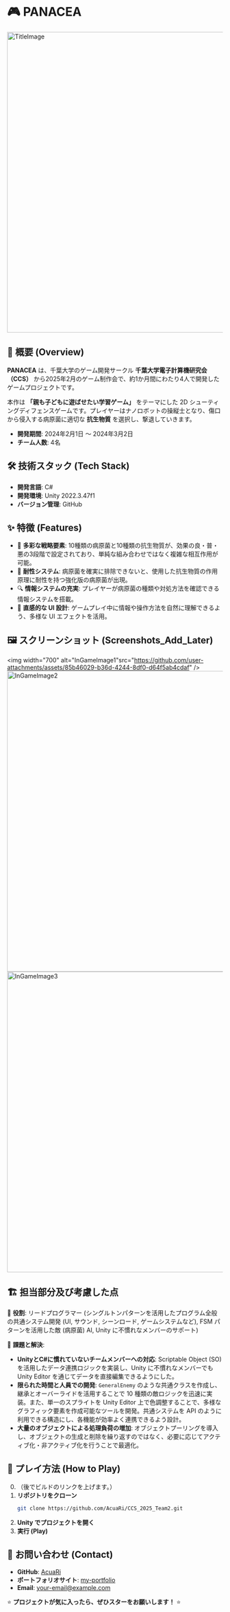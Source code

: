 # 🎮 **PANACEA**
<img width="700" alt="TitleImage" src="https://github.com/user-attachments/assets/dd0e0b72-e986-4c1d-a99d-f8405f477f41" />

## 📝 **概要 (Overview)**

**PANACEA** は、千葉大学のゲーム開発サークル **千葉大学電子計算機研究会（CCS）** から2025年2月のゲーム制作会で、約1か月間にわたり4人で開発したゲームプロジェクトです。

本作は **「親も子どもに遊ばせたい学習ゲーム」** をテーマにした 2D シューティングディフェンスゲームです。プレイヤーはナノロボットの操縦士となり、傷口から侵入する病原菌に適切な **抗生物質** を選択し、撃退していきます。

- **開発期間**: 2024年2月1日 ～ 2024年3月2日
- **チーム人数**: 4名

## 🛠️ **技術スタック (Tech Stack)**

- **開発言語**: C#
- **開発環境**: Unity 2022.3.47f1
- **バージョン管理**: GitHub

## ✨ **特徴 (Features)**

- 🦠 **多彩な戦略要素**: 10種類の病原菌と10種類の抗生物質が、効果の良・普・悪の3段階で設定されており、単純な組み合わせではなく複雑な相互作用が可能。
- 🧬 **耐性システム**: 病原菌を確実に排除できないと、使用した抗生物質の作用原理に耐性を持つ強化版の病原菌が出現。
- 🔍 **情報システムの充実**: プレイヤーが病原菌の種類や対処方法を確認できる情報システムを搭載。
- 🎨 **直感的な UI 設計**: ゲームプレイ中に情報や操作方法を自然に理解できるよう、多様な UI エフェクトを活用。

## 🖼️ **スクリーンショット (Screenshots_Add_Later)**
<img width="700" alt="InGameImage1"src="https://github.com/user-attachments/assets/85b46029-b36d-4244-8df0-d64f5ab4cdaf" />
<img width="700" alt="InGameImage2" src="https://github.com/user-attachments/assets/0c44444d-fb7b-49ff-8853-3f0b45c5a09a" />
<img width="700" alt="InGameImage3" src="https://github.com/user-attachments/assets/a5d8034e-26de-4222-ae06-131d2ff8a32e" />

## 🏗️ **担当部分及び考慮した点**

🔹 **役割**: リードプログラマー (シングルトンパターンを活用したプログラム全般の共通システム開発 (UI, サウンド, シーンロード, ゲームシステムなど), FSM パターンを活用した敵 (病原菌) AI, Unity に不慣れなメンバーのサポート)

🔹 **課題と解決**:
- **UnityとC#に慣れていないチームメンバーへの対応**: Scriptable Object (SO) を活用したデータ連携ロジックを実装し、Unity に不慣れなメンバーでも Unity Editor を通じてデータを直接編集できるようにした。
- **限られた時間と人員での開発**: `GeneralEnemy` のような共通クラスを作成し、継承とオーバーライドを活用することで 10 種類の敵ロジックを迅速に実装。また、単一のスプライトを Unity Editor 上で色調整することで、多様なグラフィック要素を作成可能なツールを開発。共通システムを API のように利用できる構造にし、各機能が効率よく連携できるよう設計。
- **大量のオブジェクトによる処理負荷の増加**: オブジェクトプーリングを導入し、オブジェクトの生成と削除を繰り返すのではなく、必要に応じてアクティブ化・非アクティブ化を行うことで最適化。

## 🚀 **プレイ方法 (How to Play)**

0. （後でビルドのリンクを上げます。）
1. **リポジトリをクローン**
   ```bash
   git clone https://github.com/AcuaRi/CCS_2025_Team2.git
   ```
2. **Unity でプロジェクトを開く**
3. **実行 (Play)**

## 📩 **お問い合わせ (Contact)**

- **GitHub**: [AcuaRi](https://github.com/AcuaRi/CCS_2025_Team2)
- **ポートフォリオサイト**: [my-portfolio](https://my-portfolio_add_later.com)
- **Email**: [your-email@example.com](acuarium2307@gmail.com)

⭐ **プロジェクトが気に入ったら、ぜひスターをお願いします！** ⭐

